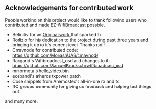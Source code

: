 ## Acknowledgements for contributed work ##

People working on this project would like to thank following users who contributed and made EZ-WifiBroadcast possible. 

- Befinitiv for an [Original work ](https://befinitiv.wordpress.com/wifibroadcast-analog-like-transmission-of-live-video-data/) that sparked th 
- Rodizio for his dedication to the project during past three years and bringing it up to it's current level. Thanks rodi! 
- Cmavnode for contributed code: https://github.com/MonashUAS/cmavnode
- Rangarid's Wifibroadcast_osd and changes to it: https://github.com/SamuelBrucksch/wifibroadcast_osd
- mmormota's hello_video.bin
- eosbandi's atheros txpower patch
- Code snippets from Anemostec's all-in-one rx and tx
- RC-groups community for giving us feedback and helping test things out.

and many more.
